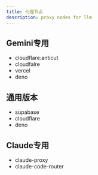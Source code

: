 ```yaml
---
title: 代理节点
description: proxy nodes for llm
---
```


## Gemini专用

- cloudflare:anticut
- cloudfalre
- vercel
- deno

## 通用版本

- supabase
- cloudflare
- deno

## Claude专用

- claude-proxy
- claude-code-router
